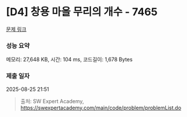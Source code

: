 # [D4] 창용 마을 무리의 개수 - 7465 

[문제 링크](https://swexpertacademy.com/main/code/problem/problemDetail.do?contestProbId=AWngfZVa9XwDFAQU) 

### 성능 요약

메모리: 27,648 KB, 시간: 104 ms, 코드길이: 1,678 Bytes

### 제출 일자

2025-08-25 21:51



> 출처: SW Expert Academy, https://swexpertacademy.com/main/code/problem/problemList.do